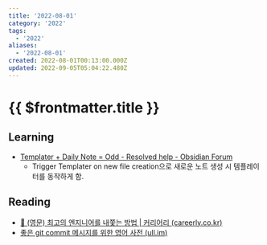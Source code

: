```yaml
---
title: '2022-08-01'
category: '2022'
tags:
  - '2022'
aliases:
  - '2022-08-01'
created: 2022-08-01T00:13:00.000Z
updated: 2022-09-05T05:04:22.480Z
---
```


# {{ $frontmatter.title }}

## Learning

- [Templater + Daily Note = Odd - Resolved help - Obsidian Forum](https://forum.obsidian.md/t/templater-daily-note-odd/23801/5)
  - Trigger Templater on new file creation으로 새로운 노트 생성 시 템플레이터를 동작하게 함.

## Reading

- [📰 (영문) 최고의 엔지니어를 내쫓는 방법 | 커리어리 (careerly.co.kr)](https://careerly.co.kr/comments/63231?utm_campaign=self-share)
- [좋은 git commit 메시지를 위한 영어 사전 (ull.im)](https://blog.ull.im/engineering/2019/03/10/logs-on-git.html)
